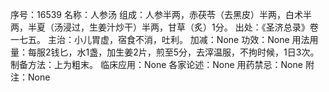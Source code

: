 序号：16539
名称：人参汤
组成：人参半两，赤茯苓（去黑皮）半两，白术半两，半夏（汤浸过，生姜汁炒干）半两，甘草（炙）1分。
出处：《圣济总录》卷一七五。
主治：小儿胃虚，宿食不消，吐利。
加减：None
功效：None
用法用量：每服2钱匕，水1盏，加生姜2片，煎至5分，去滓温服，不拘时候，1日3次。
制备方法：上为粗末。
临床应用：None
各家论述：None
用药禁忌：None
附注：None
